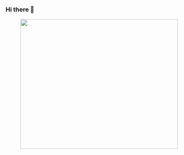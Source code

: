### Hi there 👋

<figure>
  <img width="100%" height="350px" src="https://wakatime.com/share/@d4dbe5d2-1ebd-4616-99ca-e16b35774374/b8d6b1de-b04f-4b14-af2f-a7b322727acf.svg" />
</figure>

<!--
**gusribeiro/gusribeiro** is a ✨ _special_ ✨ repository because its `README.md` (this file) appears on your GitHub profile.

Here are some ideas to get you started:

- 🔭 I’m currently working on ...
- 🌱 I’m currently learning ...
- 👯 I’m looking to collaborate on ...
- 🤔 I’m looking for help with ...
- 💬 Ask me about ...
- 📫 How to reach me: ...
- 😄 Pronouns: ...
- ⚡ Fun fact: ...
-->
